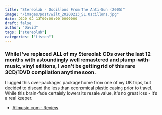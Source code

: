 ```yaml
---
title: "Stereolab - Oscillons From The Anti-Sun (2005)"
image: "/images/post/wilt_20200213_SL.Oscillons.jpg"
date: 2020-02-13T00:00:00.0000000
draft: false
author: "David"
tags: ["stereolab"]
categories: ["Listen"]
---
```

### While I've replaced ALL of my Stereolab CDs over the last 12 months with astoundingly well remastered and plump-with-music, vinyl editions, I won't be getting rid of this rare 3CD/1DVD compilation anytime soon.   
  
I lugged this over-packaged package home from one of my UK trips, but decided to discard the less than economical plastic casing prior to travel. While this brain-fade certainly lowers its resale value, it's no great loss -  it’s a real keeper. 

-  [Allmusic.com - Review](https://www.allmusic.com/album/oscillons-from-the-anti-sun-w-dvd-mw0000450008)